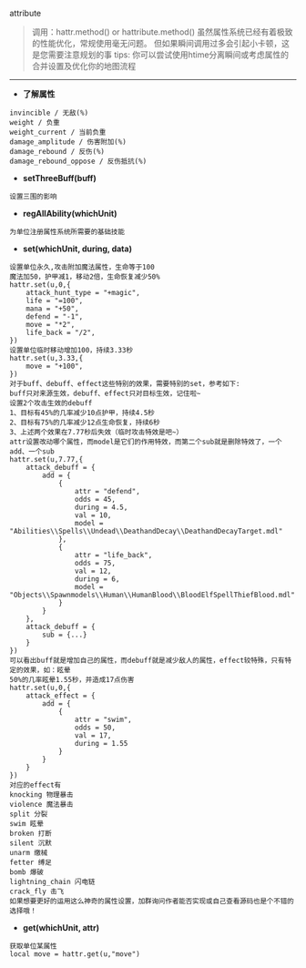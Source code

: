 attribute

> 调用：hattr.method() or hattribute.method()
> 虽然属性系统已经有着极致的性能优化，常规使用毫无问题。
> 但如果瞬间调用过多会引起小卡顿，这是您需要注意规划的事
> tips: 你可以尝试使用htime分离瞬间或考虑属性的合并设置及优化你的地图流程

---

* **了解属性**
```
invincible / 无敌(%)
weight / 负重
weight_current / 当前负重
damage_amplitude / 伤害附加(%)
damage_rebound / 反伤(%)
damage_rebound_oppose / 反伤抵抗(%)
```

* **setThreeBuff(buff)**
```
设置三围的影响
```

* **regAllAbility(whichUnit)**
```
为单位注册属性系统所需要的基础技能
```

* **set(whichUnit, during, data)**
```
设置单位永久,攻击附加魔法属性，生命等于100
魔法加50，护甲减1，移动2倍，生命恢复减少50%
hattr.set(u,0,{
    attack_hunt_type = "+magic",
    life = "=100",
    mana = "+50",
    defend = "-1",
    move = "*2",
    life_back = "/2",
})
设置单位临时移动增加100，持续3.33秒
hattr.set(u,3.33,{
    move = "+100",
})
对于buff、debuff、effect这些特别的效果，需要特别的set，参考如下:
buff只对来源生效，debuff、effect只对目标生效，记住啦~
设置2个攻击生效的debuff
1、目标有45%的几率减少10点护甲，持续4.5秒
2、目标有75%的几率减少12点生命恢复，持续6秒
3、上述两个效果在7.77秒后失效（临时攻击特效是吧~）
attr设置改动哪个属性，而model是它们的作用特效，而第二个sub就是删除特效了，一个add、一个sub
hattr.set(u,7.77,{
    attack_debuff = {
        add = {
            {
                attr = "defend",
                odds = 45,
                during = 4.5,
                val = 10,
                model = "Abilities\\Spells\\Undead\\DeathandDecay\\DeathandDecayTarget.mdl"
            },
            {
                attr = "life_back",
                odds = 75,
                val = 12,
                during = 6,
                model = "Objects\\Spawnmodels\\Human\\HumanBlood\\BloodElfSpellThiefBlood.mdl"
            }
        }
    },
    attack_debuff = {
        sub = {...}
    }
})
可以看出buff就是增加自己的属性，而debuff就是减少敌人的属性，effect较特殊，只有特定的效果，如：眩晕
50%的几率眩晕1.55秒，并造成17点伤害
hattr.set(u,0,{
    attack_effect = {
        add = {
            {
                attr = "swim",
                odds = 50,
                val = 17,
                during = 1.55
            }
        }
    }
})
对应的effect有
knocking 物理暴击
violence 魔法暴击
split 分裂 
swim 眩晕
broken 打断
silent 沉默
unarm 缴械
fetter 缚足
bomb 爆破
lightning_chain 闪电链
crack_fly 击飞
如果想要更好的运用这么神奇的属性设置，加群询问作者能否实现或自己查看源码也是个不错的选择哦！
```

* **get(whichUnit, attr)**
```
获取单位某属性
local move = hattr.get(u,"move")
```



